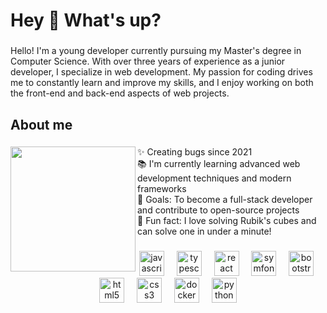 <h1 align="left">Hey 👋 What's up?</h1>

###

<p align="left">Hello! I'm a young developer currently pursuing my Master's degree in Computer Science. With over three years of experience as a junior developer, I specialize in web development. My passion for coding drives me to constantly learn and improve my skills, and I enjoy working on both the front-end and back-end aspects of web projects.</p>

###

<h2 align="left">About me</h2>

###

<img align="left" height="200" src="https://media4.giphy.com/media/v1.Y2lkPTc5MGI3NjExbXNkNHRxaXg1ZG1rc3ZiZDIwdXc3MWtjd3l1dGY5NjVjZDhybGpueCZlcD12MV9pbnRlcm5hbF9naWZfYnlfaWQmY3Q9Zw/qgQUggAC3Pfv687qPC/giphy.webp"  />

###

<p align="left">✨ Creating bugs since 2021<br>📚 I'm currently learning advanced web development techniques and modern frameworks<br>🎯 Goals: To become a full-stack developer and contribute to open-source projects<br>🎲 Fun fact: I love solving Rubik's cubes and can solve one in under a minute!</p>

###

<div align="center">
  <img src="https://cdn.jsdelivr.net/gh/devicons/devicon/icons/javascript/javascript-original.svg" height="40" alt="javascript logo"  />
  <img width="12" />
  <img src="https://cdn.jsdelivr.net/gh/devicons/devicon/icons/typescript/typescript-original.svg" height="40" alt="typescript logo"  />
  <img width="12" />
  <img src="https://cdn.jsdelivr.net/gh/devicons/devicon/icons/react/react-original.svg" height="40" alt="react logo"  />
  <img width="12" />
  <img src="https://skillicons.dev/icons?i=symfony" height="40" alt="symfony logo"  />
  <img width="12" />
  <img src="https://cdn.simpleicons.org/bootstrap/7952B3" height="40" alt="bootstrap logo"  />
  <img width="12" />
  <img src="https://cdn.simpleicons.org/html5/E34F26" height="40" alt="html5 logo"  />
  <img width="12" />
  <img src="https://cdn.simpleicons.org/css3/1572B6" height="40" alt="css3 logo"  />
  <img width="12" />
  <img src="https://cdn.simpleicons.org/docker/2496ED" height="40" alt="docker logo"  />
  <img width="12" />
  <img src="https://skillicons.dev/icons?i=py" height="40" alt="python logo"  />
</div>

###
